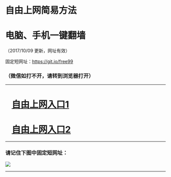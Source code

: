 ﻿# 自由上网简易方法

# 电脑、手机一键翻墙

（2017/10/09 更新，网址有效）

固定短网址：https://git.io/free99

### （微信如打不开，请转到浏览器打开）


***





# &nbsp;&nbsp; <a href="http://ft132607653.fwq-tz-1001.info/fwqtz01.html?t=100900126165 " target="_blank">自由上网入口1</a>
# &nbsp;&nbsp; <a href="http://ft1631117346.fwq-tz-1002.info/fwqtz02.html?t=10090018490 " target="_blank">自由上网入口2</a>
***

### 请记住下图中固定短网址：

<img src="https://s3-us-west-2.amazonaws.com/fwq-1001/yjfq-20170905okok.png" /> 


***

